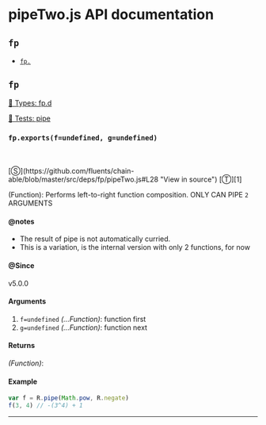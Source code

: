 # pipeTwo.js API documentation

<!-- div class="toc-container" -->

<!-- div -->

## `fp`
* <a href="#fp-prototype-"  data-meta="exports f undefined g undefined"  data-call="exports f undefined g undefined"  data-category="Function"  data-description="Function Performs left to right function composition ONLY CAN PIPE 2 ARGUMENTS"  data-member="fp"  data-notes="The result of pipe is not automatically curried This is a variation is the internal version with only 2 functions for now"  data-all="meta exports f undefined g undefined call exports f undefined g undefined category Function description Function Performs left to right function composition ONLY CAN PIPE 2 ARGUMENTS name member fp see notes The result of pipe is not automatically curried n This is a variation is the internal version with only 2 functions for now n todos klassProps" >`fp.`</a>

<!-- /div -->

<!-- /div -->

<!-- div class="doc-container" -->

<!-- div -->

## `fp`

<!-- div -->

<a href="https://github.com/fluents/chain-able/blob/master/typings/fp.d.ts">🌊  Types: fp.d</a>&nbsp;

<a href="https://github.com/fluents/chain-able/blob/master/test/fp/pipe.js">🔬  Tests: pipe</a>&nbsp;

<h3 id="fp-prototype-" data-member="fp" data-category="Function" data-name="pipeTwo"><code>fp.exports(f=undefined, g=undefined)</code></h3>
<br>
<br>
[&#x24C8;](https://github.com/fluents/chain-able/blob/master/src/deps/fp/pipeTwo.js#L28 "View in source") [&#x24C9;][1]

(Function): Performs left-to-right function composition. ONLY CAN PIPE `2` ARGUMENTS


#### @notes 

* The result of pipe is not automatically curried.
* This is a variation, is the internal version with only 2 functions, for now
 

#### @Since
v5.0.0

#### Arguments
1. `f=undefined` *(...Function)*: function first
2. `g=undefined` *(...Function)*: function next

#### Returns
*(Function)*:

#### Example
```js
var f = R.pipe(Math.pow, R.negate)
f(3, 4) // -(3^4) + 1

```
---

<!-- /div -->

<!-- /div -->

<!-- /div -->

 [1]: #fp "Jump back to the TOC."
